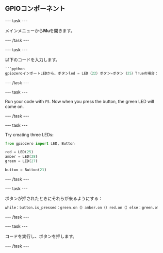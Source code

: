 ## GPIOコンポーネント

\--- task \---

メインメニューから**Mu**を開きます。

\--- /task \---

\--- task \---

以下のコードを入力します。

```python
```python
gpiozeroインポートLEDから、ボタンled = LED（22）ボタン=ボタン（25）Trueの場合：button.is_pressed：led.on（）else：led.off（）
```

\--- /task \---

\--- task \---

Run your code with `F5`. Now when you press the button, the green LED will come on.

\--- /task \---

\--- task \---

Try creating three LEDs:

```python
from gpiozero import LED, Button

red = LED(25)
amber = LED(28)
green = LED(27)

button = Button(21)
```

\--- /task \---

\--- task \---

ボタンが押されたときにそれらが来るようにする：

```python
while：button.is_pressed：green.on（）amber.on（）red.on（）else：green.off（）amber.off（）red.off（）
```

\--- /task \---

\--- task \---

コードを実行し、ボタンを押します。

\--- /task \---